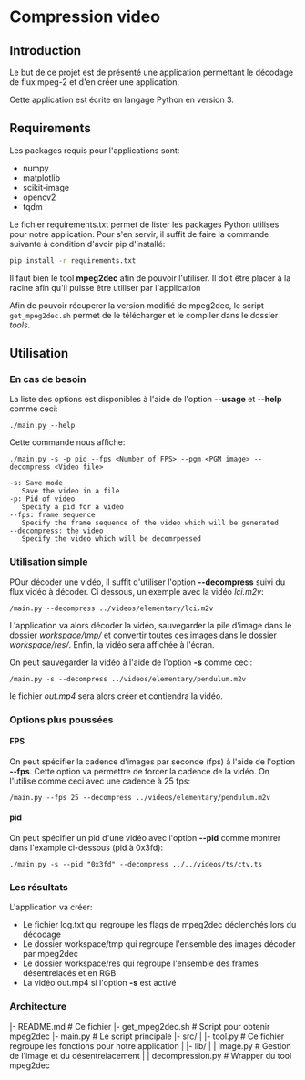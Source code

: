 # Compression video

## Introduction

Le but de ce projet est de présenté une application permettant le décodage de flux mpeg-2
et d'en créer une application.

Cette application est écrite en langage Python en version 3.


## Requirements

Les packages requis pour l'applications sont:
* numpy
* matplotlib
* scikit-image
* opencv2
* tqdm

Le fichier requirements.txt permet de lister les packages Python utilises pour notre application.
Pour s'en servir, il suffit de faire la commande suivante à condition d'avoir pip d'installé:

```bash
pip install -r requirements.txt
```

Il faut bien le tool **mpeg2dec** afin de pouvoir l'utiliser. Il doit être placer
à la racine afin qu'il puisse être utiliser par l'application

Afin de pouvoir récuperer la version modifié de mpeg2dec, le script `get_mpeg2dec.sh` permet de le télécharger et le compiler dans le dossier *tools*.

## Utilisation

### En cas de besoin

La liste des options est disponibles à l'aide de l'option **--usage** et **--help** comme ceci:
```
./main.py --help
```

Cette commande nous affiche:

```
./main.py -s -p pid --fps <Number of FPS> --pgm <PGM image> --decompress <Video file>

-s: Save mode
   Save the video in a file
-p: Pid of video
   Specify a pid for a video
--fps: frame sequence
   Specify the frame sequence of the video which will be generated
--decompress: the video
   Specify the video which will be decomrpessed
```

### Utilisation simple

POur décoder une vidéo, il suffit d'utiliser l'option **--decompress** suivi du flux vidéo à décoder. Ci dessous, un exemple avec la vidéo *lci.m2v*:

```
/main.py --decompress ../videos/elementary/lci.m2v
```

L'application va alors décoder la vidéo, sauvegarder la pile d'image dans le dossier *workspace/tmp/* et convertir toutes ces images dans le dossier *workspace/res/*. Enfin, la vidéo sera affichée à l'écran.

On peut sauvegarder la vidéo à l'aide de l'option **-s** comme ceci:

```
/main.py -s --decompress ../videos/elementary/pendulum.m2v
```

le fichier *out.mp4* sera alors créer et contiendra la vidéo.

### Options plus poussées

#### FPS

On peut spécifier la cadence d'images par seconde (fps) à l'aide de l'option **--fps**. Cette option va permettre de forcer la cadence de la vidéo. On l'utilise comme ceci avec une cadence à 25 fps:

```
/main.py --fps 25 --decompress ../videos/elementary/pendulum.m2v
```

#### pid

On peut spécifier un pid d'une vidéo avec l'option **--pid** comme montrer dans l'example ci-dessous (pid à 0x3fd):

```
./main.py -s --pid "0x3fd" --decompress ../../videos/ts/ctv.ts
```

### Les résultats

L'application va créer:
* Le fichier log.txt qui regroupe les flags de mpeg2dec déclenchés lors du décodage
* Le dossier workspace/tmp qui regroupe l'ensemble des images décoder par mpeg2dec
* Le dossier workspace/res qui regroupe l'ensemble des frames désentrelacés et en RGB
* La vidéo out.mp4 si l'option **-s** est activé

### Architecture

|- README.md              # Ce fichier
|- get_mpeg2dec.sh        # Script pour obtenir mpeg2dec
|- main.py                # Le script principale
|- src/
|  |- tool.py             # Ce fichier regroupe les fonctions pour notre application
|  |- lib/
|     | image.py          # Gestion de l'image et du désentrelacement
|     | decompression.py  # Wrapper du tool mpeg2dec
